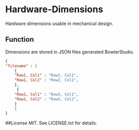 # Hardware-Dimensions
Hardware dimensions usable in mechanical design.

## Function
Dimensions are stored in  JSON files generated BowlerStudio. 


```JSON
{
"filename" : [
    { 
    "Row1, Col1" : "Row2, Col1",
    "Row1, Col2" : "Row2, Col2",
    },
     { 
    "Row1, Col1" : "Row3, Col1",
    "Row1, Col2" : "Row3, Col2",
    }
    ]
}   
```
##License
MIT. See LICENSE.txt for details.
